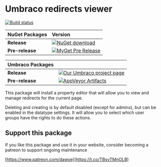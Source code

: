 # Umbraco redirects viewer

[![Build status](https://ci.appveyor.com/api/projects/status/vqk2mxw245qxnnf8?svg=true)](https://ci.appveyor.com/project/dawoe/umbraco-redirectsviewer)

|NuGet Packages    |Version           |
|:-----------------|:-----------------|
|**Release**|[![NuGet download](http://img.shields.io/nuget/v/Our.Umbraco.RedirectsViewer.svg)](https://www.nuget.org/packages/Our.Umbraco.RedirectsViewer/)
|**Pre-release**|[![MyGet Pre Release](https://img.shields.io/myget/dawoe-umbraco/vpre/Our.Umbraco.RedirectsViewer.svg)](https://www.myget.org/feed/dawoe-umbraco/package/nuget/Our.Umbraco.RedirectsViewer)

|Umbraco Packages  |                  |
|:-----------------|:-----------------|
|**Release**|[![Our Umbraco project page](https://img.shields.io/badge/our-umbraco-orange.svg)](https://our.umbraco.org/projects/backoffice-extensions/redirects-viewer/) 
|**Pre-release**| [![AppVeyor Artifacts](https://img.shields.io/badge/appveyor-umbraco-orange.svg)](https://ci.appveyor.com/project/dawoe/umbraco-redirectsviewer/build/artifacts)


This package will install a property editor that will allow you to view and manage redirects for the current page.

Deleting and creating is by default disabled (except for admins), but can be enabled in the datatype settings. It will allow you to select which user groups have the rights to do these actions.



## Support this package ##

If you like this package and use it in your website, consider becoming a patreon to support ongoing maintenance

[https://www.patreon.com/dawoe](https://t.co/TBsvTMnOLB)
